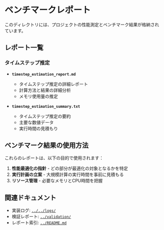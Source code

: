 # ベンチマークレポート

このディレクトリには、プロジェクトの性能測定とベンチマーク結果が格納されています。

## レポート一覧

### タイムステップ推定

- **`timestep_estimation_report.md`**
  - タイムステップ推定の詳細レポート
  - 計算方法と結果の詳細分析
  - メモリ使用量の推定

- **`timestep_estimation_summary.txt`**
  - タイムステップ推定の要約
  - 主要な数値データ
  - 実行時間の見積もり

## ベンチマーク結果の使用方法

これらのレポートは、以下の目的で使用されます：

1. **性能最適化の指針** - どの部分が最適化の対象となるかを特定
2. **実行計画の立案** - 大規模計算の実行時間を事前に見積もる
3. **リソース管理** - 必要なメモリとCPU時間を把握

## 関連ドキュメント

- 実装ログ: [`../../logs/`](../../logs/)
- 検証レポート: [`../validation/`](../validation/)
- レポート索引: [`../README.md`](../README.md)

